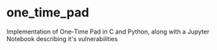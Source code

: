 # one_time_pad
Implementation of One-Time Pad in C and Python, along with a Jupyter Notebook describing it's vulnerabilities
